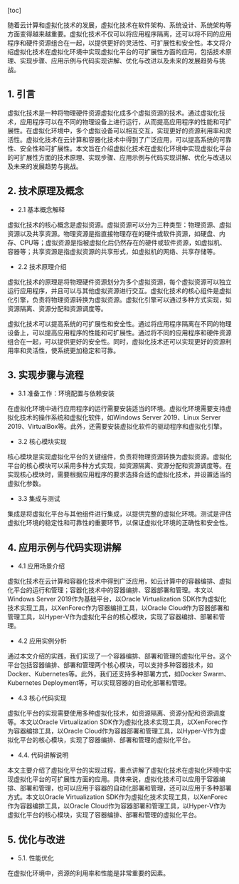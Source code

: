 
[toc]                    
                
                
随着云计算和虚拟化技术的发展，虚拟化技术在软件架构、系统设计、系统架构等方面变得越来越重要。虚拟化技术不仅可以将应用程序隔离，还可以将不同的应用程序和硬件资源组合在一起，以提供更好的灵活性、可扩展性和安全性。本文将介绍虚拟化技术在虚拟化环境中实现虚拟化平台的可扩展性方面的应用，包括技术原理、实现步骤、应用示例与代码实现讲解、优化与改进以及未来的发展趋势与挑战。

## 1. 引言

虚拟化技术是一种将物理硬件资源虚拟化成多个虚拟资源的技术。通过虚拟化技术，应用程序可以在不同的物理设备上进行运行，从而提高应用程序的性能和可扩展性。在虚拟化环境中，多个虚拟设备可以相互交互，实现更好的资源利用率和灵活性。虚拟化技术在云计算和容器化技术中得到了广泛应用，可以提高系统的可靠性、安全性和可扩展性。本文旨在介绍虚拟化技术在虚拟化环境中实现虚拟化平台的可扩展性方面的技术原理、实现步骤、应用示例与代码实现讲解、优化与改进以及未来的发展趋势与挑战。

## 2. 技术原理及概念

- 2.1 基本概念解释

虚拟化技术的核心概念是虚拟资源。虚拟资源可以分为三种类型：物理资源、虚拟资源以及共享资源。物理资源是指直接物理存在的硬件或软件资源，如硬盘、内存、CPU等；虚拟资源是指被虚拟化后仍然存在的硬件或软件资源，如虚拟机、容器等；共享资源是指虚拟资源的共享形式，如虚拟机的网络、共享存储等。

- 2.2 技术原理介绍

虚拟化技术的原理是将物理硬件资源划分为多个虚拟资源，每个虚拟资源可以独立运行应用程序，并且可以与其他虚拟资源进行交互。虚拟化技术的核心组件是虚拟化引擎，负责将物理资源转换为虚拟资源。虚拟化引擎可以通过多种方式实现，如资源隔离、资源分配和资源调度等。

虚拟化技术可以提高系统的可扩展性和安全性。通过将应用程序隔离在不同的物理设备上，可以提高应用程序的性能和可扩展性。通过将不同的应用程序和硬件资源组合在一起，可以提供更好的安全性。同时，虚拟化技术还可以实现更好的资源利用率和灵活性，使系统更加稳定和可靠。

## 3. 实现步骤与流程

- 3.1 准备工作：环境配置与依赖安装

在虚拟化环境中进行应用程序的运行需要安装适当的环境。虚拟化环境需要支持虚拟化技术的操作系统和虚拟化软件，如Windows Server 2019、Linux Server 2019、VirtualBox等。此外，还需要安装虚拟化软件的驱动程序和虚拟化引擎。

- 3.2 核心模块实现

核心模块是实现虚拟化平台的关键组件，负责将物理资源转换为虚拟资源。虚拟化平台的核心模块可以采用多种方式实现，如资源隔离、资源分配和资源调度等。在实现核心模块时，需要根据应用程序的要求选择合适的虚拟化技术，并设置适当的虚拟化参数。

- 3.3 集成与测试

集成是将虚拟化平台与其他组件进行集成，以提供完整的虚拟化环境。测试是评估虚拟化环境的稳定性和可靠性的重要环节，以保证虚拟化环境的正确性和安全性。

## 4. 应用示例与代码实现讲解

- 4.1 应用场景介绍

虚拟化技术在云计算和容器化技术中得到广泛应用，如云计算中的容器编排、虚拟化平台的运行和管理；容器化技术中的容器编排、容器部署和管理。本文以Windows Server 2019作为基础平台，以Oracle Virtualization SDK作为虚拟化技术实现工具，以XenForec作为容器编排工具，以Oracle Cloud作为容器部署和管理工具，以Hyper-V作为虚拟化平台的核心模块，实现了容器编排、部署和管理。

- 4.2 应用实例分析

通过本文介绍的实践，我们实现了一个容器编排、部署和管理的虚拟化平台。这个平台包括容器编排、部署和管理两个核心模块，可以支持多种容器技术，如Docker、Kubernetes等。此外，我们还支持多种部署方式，如Docker Swarm、Kubernetes Deployment等，可以实现容器的自动化部署和管理。

- 4.3 核心代码实现

虚拟化平台的实现需要使用多种虚拟化技术，如资源隔离、资源分配和资源调度等。本文以Oracle Virtualization SDK作为虚拟化技术实现工具，以XenForec作为容器编排工具，以Oracle Cloud作为容器部署和管理工具，以Hyper-V作为虚拟化平台的核心模块，实现了容器编排、部署和管理的虚拟化平台。

- 4.4. 代码讲解说明

本文主要介绍了虚拟化平台的实现过程，重点讲解了虚拟化技术在虚拟化环境中实现虚拟化平台的可扩展性方面的应用。具体来说，虚拟化技术可以应用于容器编排、部署和管理，也可以应用于容器的自动化部署和管理，还可以应用于多种部署方式。本文以Oracle Virtualization SDK作为虚拟化技术实现工具，以XenForec作为容器编排工具，以Oracle Cloud作为容器部署和管理工具，以Hyper-V作为虚拟化平台的核心模块，实现了容器编排、部署和管理的虚拟化平台。

## 5. 优化与改进

- 5.1. 性能优化

在虚拟化环境中，资源的利用率和性能是非常重要的因素。


